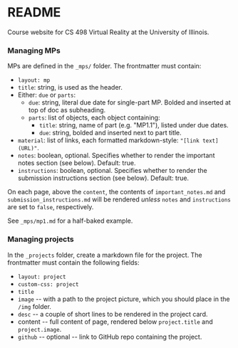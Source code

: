 # README

Course website for CS 498 Virtual Reality at the University of Illinois.

### Managing MPs

MPs are defined in the `_mps/` folder. The frontmatter must contain:

- `layout: mp`
- `title`: string, is used as the header.
- Either: `due` or `parts`:
  - `due`: string, literal due date for single-part MP. Bolded and inserted at top of doc as subheading.
  - `parts`: list of objects, each object containing:
    - `title`: string, name of part (e.g. "MP1.1"), listed under due dates.
    - `due`: string, bolded and inserted next to part title.
- `material`: list of links, each formatted markdown-style: `"[link text](URL)"`.
- `notes`: boolean, optional. Specifies whether to render the important notes section (see below). Default: true.
- `instructions`: boolean, optional. Specifies whether to render the submission instructions section (see below). Default: true.

On each page, above the `content`, the contents of `important_notes.md` and `submission_instructions.md` will be rendered *unless* `notes` and `instructions` are set to `false`, respectively.

See `_mps/mp1.md` for a half-baked example.

### Managing projects

In the `_projects` folder, create a markdown file for the project. The frontmatter must contain the following fields:

- `layout: project`
- `custom-css: project`
- `title`
- `image` -- with a path to the project picture, which you should place in the `/img` folder.
- `desc` -- a couple of short lines to be rendered in the project card.
- content -- full content of page, rendered below `project.title` and `project.image`.
- `github` -- optional -- link to GitHub repo containing the project.
